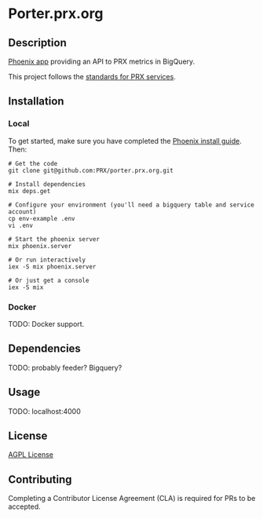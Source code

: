 # Porter.prx.org

## Description

[Phoenix app](http://www.phoenixframework.org) providing an API to PRX metrics in BigQuery.

This project follows the [standards for PRX services](https://github.com/PRX/meta.prx.org/wiki/Project-Standards#services).

## Installation

### Local

To get started, make sure you have completed the [Phoenix install guide](http://www.phoenixframework.org/docs/installation).  Then:

```
# Get the code
git clone git@github.com:PRX/porter.prx.org.git

# Install dependencies
mix deps.get

# Configure your environment (you'll need a bigquery table and service account)
cp env-example .env
vi .env

# Start the phoenix server
mix phoenix.server

# Or run interactively
iex -S mix phoenix.server

# Or just get a console
iex -S mix
```

### Docker

TODO: Docker support.

## Dependencies

TODO: probably feeder?  Bigquery?

## Usage

TODO: localhost:4000

## License

[AGPL License](https://www.gnu.org/licenses/agpl-3.0.html)

## Contributing

Completing a Contributor License Agreement (CLA) is required for PRs to be accepted.
